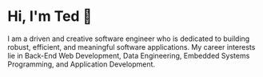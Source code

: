 # Hi, I'm Ted 👋

I am a driven and creative software engineer who is dedicated to building robust, efficient, and meaningful software applications. 
My career interests lie in Back-End Web Development, Data Engineering, Embedded Systems Programming, and Application Development.
